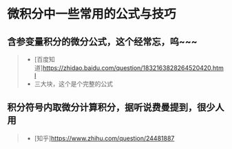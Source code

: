 # 微积分中一些常用的公式与技巧  

## 含参变量积分的微分公式，这个经常忘，呜~~~   

> - [百度知道]https://zhidao.baidu.com/question/1832163828264520420.html
> - 三大块，这个是个完整的公式

## 积分符号内取微分计算积分，据听说费曼提到，很少人用  

> - [知乎]https://www.zhihu.com/question/24481887
